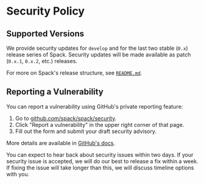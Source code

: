 # Security Policy

## Supported Versions

We provide security updates for `develop` and for the last two
stable (`0.x`) release series of Spack. Security updates will be
made available as patch (`0.x.1`, `0.x.2`, etc.) releases.

For more on Spack's release structure, see
[`README.md`](https://github.com/spack/spack#releases).

## Reporting a Vulnerability

You can report a vulnerability using GitHub's private reporting
feature:

1. Go to [github.com/spack/spack/security](https://github.com/spack/spack/security).
2. Click "Report a vulnerability" in the upper right corner of that page.
3. Fill out the form and submit your draft security advisory.

More details are available in
[GitHub's docs](https://docs.github.com/en/code-security/security-advisories/guidance-on-reporting-and-writing/privately-reporting-a-security-vulnerability).

You can expect to hear back about security issues within two days.
If your security issue is accepted, we will do our best to release
a fix within a week. If fixing the issue will take longer than
this, we will discuss timeline options with you.
